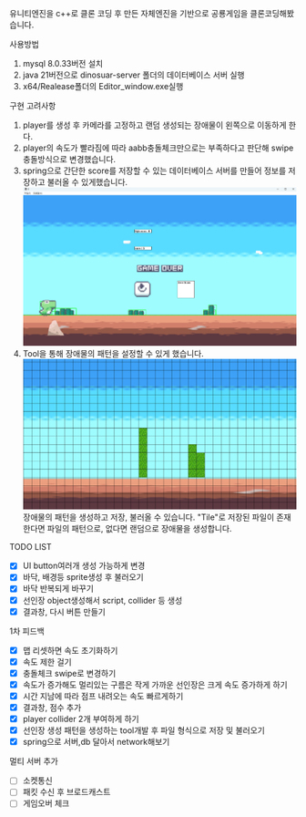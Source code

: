 유니티엔진을 c++로 클론 코딩 후 만든 자체엔진을 기반으로 공룡게임을 클론코딩해봤습니다.

사용방법

1. mysql 8.0.33버전 설치 
2. java 21버전으로 dinosuar-server 폴더의 데이터베이스 서버 실행
3. x64/Realease폴더의 Editor_window.exe실행

구현 고려사항

1. player를 생성 후 카메라를 고정하고 랜덤 생성되는 장애물이 왼쪽으로 이동하게 한다.
2. player의 속도가 빨라짐에 따라 aabb충돌체크만으로는 부족하다고 판단해 swipe충돌방식으로 변경했습니다.
3. spring으로 간단한 score를 저장할 수 있는 데이터베이스 서버를 만들어 정보를 저장하고 불러올 수 있게했습니다.
   ![alt text](img/image-2.png)
4. Tool을 통해 장애물의 패턴을 설정할 수 있게 했습니다.
   ![alt text](img/image.png)
   장애물의 패턴을 생성하고 저장, 불러올 수 있습니다.
   "Tile"로 저장된 파일이 존재한다면 파일의 패턴으로, 없다면 랜덤으로 장애물을 생성합니다.

TODO LIST

- [x] UI button여러개 생성 가능하게 변경
- [x] 바닥, 배경등 sprite생성 후 불러오기
- [x] 바닥 반복되게 바꾸기
- [x] 선인장 object생성해서 script, collider 등 생성
- [x] 결과창, 다시 버튼 만들기

1차 피드백

- [x] 맵 리셋하면 속도 초기화하기
- [x] 속도 제한 걸기
- [x] 충돌체크 swipe로 변경하기
- [x] 속도가 증가해도 멀리있는 구름은 작게 가까운 선인장은 크게 속도 증가하게 하기
- [x] 시간 지남에 따라 점프 내려오는 속도 빠르게하기
- [x] 결과창, 점수 추가
- [x] player collider 2개 부여하게 하기
- [x] 선인장 생성 패턴을 생성하는 tool개발 후 파일 형식으로 저장 및 불러오기
- [x] spring으로 서버,db 달아서 network해보기

멀티 서버 추가

- [ ] 소켓통신
- [ ] 패킷 수신 후 브로드캐스트
- [ ] 게임오버 체크
